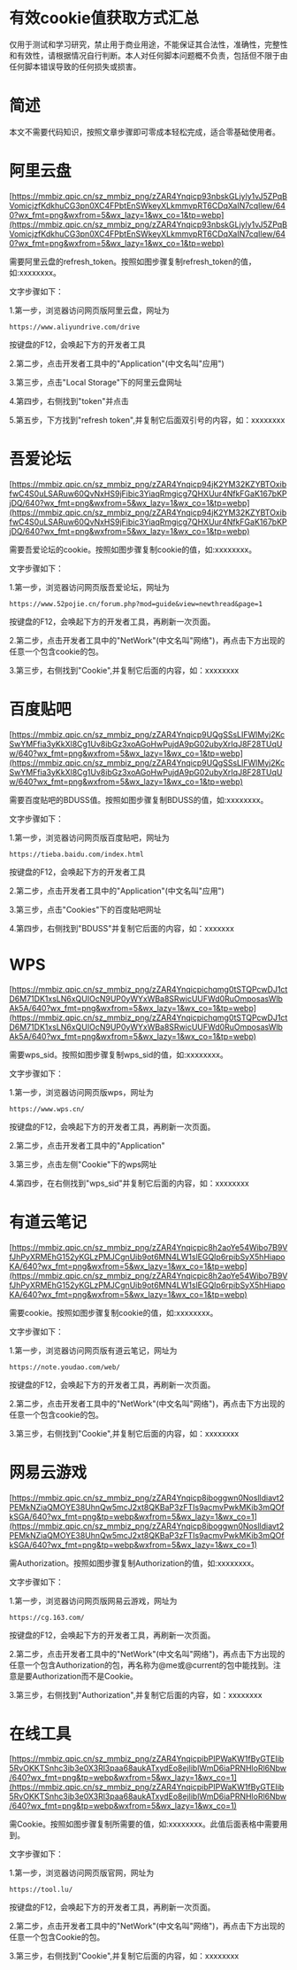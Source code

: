 # 有效cookie值获取方式汇总

仅用于测试和学习研究，禁止用于商业用途，不能保证其合法性，准确性，完整性和有效性，请根据情况自行判断。本人对任何脚本问题概不负责，包括但不限于由任何脚本错误导致的任何损失或损害。

# **简述**

本文不需要代码知识，按照文章步骤即可零成本轻松完成，适合零基础使用者。

# **阿里云盘**

[https://mmbiz.qpic.cn/sz_mmbiz_png/zZAR4Ynqicp93nbskGLjyly1vJ5ZPqBVomicjzfKdkhuCG3pn0XC4FPbtEnSWkeyXLkmmvpRT6CDqXaIN7cqIlew/640?wx_fmt=png&wxfrom=5&wx_lazy=1&wx_co=1&tp=webp](https://mmbiz.qpic.cn/sz_mmbiz_png/zZAR4Ynqicp93nbskGLjyly1vJ5ZPqBVomicjzfKdkhuCG3pn0XC4FPbtEnSWkeyXLkmmvpRT6CDqXaIN7cqIlew/640?wx_fmt=png&wxfrom=5&wx_lazy=1&wx_co=1&tp=webp)

需要阿里云盘的refresh_token。按照如图步骤复制refresh_token的值，如:xxxxxxxx。

文字步骤如下：

1.第一步，浏览器访问网页版阿里云盘，网址为

```
https://www.aliyundrive.com/drive
```

按键盘的F12，会唤起下方的开发者工具

2.第二步，点击开发者工具中的"Application"(中文名叫"应用")

3.第三步，点击"Local Storage"下的阿里云盘网址

4.第四步，右侧找到"token"并点击

5.第五步，下方找到"refresh token",并复制它后面双引号的内容，如：xxxxxxxx

# **吾爱论坛**

[https://mmbiz.qpic.cn/sz_mmbiz_png/zZAR4Ynqicp94jK2YM32KZYBTOxibfwC4S0uLSARuw60QvNxHS9jFibic3YiaqRmgicg7QHXUur4NfkFGaK167bKPjDQ/640?wx_fmt=png&wxfrom=5&wx_lazy=1&wx_co=1&tp=webp](https://mmbiz.qpic.cn/sz_mmbiz_png/zZAR4Ynqicp94jK2YM32KZYBTOxibfwC4S0uLSARuw60QvNxHS9jFibic3YiaqRmgicg7QHXUur4NfkFGaK167bKPjDQ/640?wx_fmt=png&wxfrom=5&wx_lazy=1&wx_co=1&tp=webp)

需要吾爱论坛的cookie。按照如图步骤复制cookie的值，如:xxxxxxxx。

文字步骤如下：

1.第一步，浏览器访问网页版吾爱论坛，网址为

```
https://www.52pojie.cn/forum.php?mod=guide&view=newthread&page=1
```

按键盘的F12，会唤起下方的开发者工具，再刷新一次页面。

2.第二步，点击开发者工具中的"NetWork"(中文名叫"网络")，再点击下方出现的任意一个包含cookie的包。

3.第三步，右侧找到"Cookie",并复制它后面的内容，如：xxxxxxxx

# **百度贴吧**

[https://mmbiz.qpic.cn/sz_mmbiz_png/zZAR4Ynqicp9UQgSSsLIFWlMyj2KcSwYMFfia3yKkXl8Cg1Uv8ibGz3xoAGoHwPujdA9pG02ubyXrIqJ8F28TUqUw/640?wx_fmt=png&wxfrom=5&wx_lazy=1&wx_co=1&tp=webp](https://mmbiz.qpic.cn/sz_mmbiz_png/zZAR4Ynqicp9UQgSSsLIFWlMyj2KcSwYMFfia3yKkXl8Cg1Uv8ibGz3xoAGoHwPujdA9pG02ubyXrIqJ8F28TUqUw/640?wx_fmt=png&wxfrom=5&wx_lazy=1&wx_co=1&tp=webp)

需要百度贴吧的BDUSS值。按照如图步骤复制BDUSS的值，如:xxxxxxxx。

文字步骤如下：

1.第一步，浏览器访问网页版百度贴吧，网址为

```
https://tieba.baidu.com/index.html
```

按键盘的F12，会唤起下方的开发者工具

2.第二步，点击开发者工具中的"Application"(中文名叫"应用")

3.第三步，点击"Cookies"下的百度贴吧网址

4.第四步，右侧找到"BDUSS"并复制它后面的内容，如：xxxxxxx

# **WPS**

[https://mmbiz.qpic.cn/sz_mmbiz_png/zZAR4Ynqicpichqmg0tSTQPcwDJ1ctD6M71DK1xsLN6xQUIOcN9UP0yWYxWBa8SRwicUUFWd0RuOmposasWlbAk5A/640?wx_fmt=png&wxfrom=5&wx_lazy=1&wx_co=1&tp=webp](https://mmbiz.qpic.cn/sz_mmbiz_png/zZAR4Ynqicpichqmg0tSTQPcwDJ1ctD6M71DK1xsLN6xQUIOcN9UP0yWYxWBa8SRwicUUFWd0RuOmposasWlbAk5A/640?wx_fmt=png&wxfrom=5&wx_lazy=1&wx_co=1&tp=webp)

需要wps_sid。按照如图步骤复制wps_sid的值，如:xxxxxxxx。

文字步骤如下：

1.第一步，浏览器访问网页版wps，网址为

```
https://www.wps.cn/
```

按键盘的F12，会唤起下方的开发者工具，再刷新一次页面。

2.第二步，点击开发者工具中的"Application"

3.第三步，点击左侧"Cookie"下的wps网址

4.第四步，在右侧找到"wps_sid"并复制它后面的内容，如：xxxxxxxx

# **有道云笔记**

[https://mmbiz.qpic.cn/sz_mmbiz_png/zZAR4Ynqicpic8h2aoYe54Wibo7B9VfJhPyXRMEhG152yKGLzPMJCgnUib9ot6MN4LW1slEGQIp6rpibSyX5hHiapoKA/640?wx_fmt=png&wxfrom=5&wx_lazy=1&wx_co=1&tp=webp](https://mmbiz.qpic.cn/sz_mmbiz_png/zZAR4Ynqicpic8h2aoYe54Wibo7B9VfJhPyXRMEhG152yKGLzPMJCgnUib9ot6MN4LW1slEGQIp6rpibSyX5hHiapoKA/640?wx_fmt=png&wxfrom=5&wx_lazy=1&wx_co=1&tp=webp)

需要cookie。按照如图步骤复制cookie的值，如:xxxxxxxx。

文字步骤如下：

1.第一步，浏览器访问网页版有道云笔记，网址为

```
https://note.youdao.com/web/
```

按键盘的F12，会唤起下方的开发者工具，再刷新一次页面。

2.第二步，点击开发者工具中的"NetWork"(中文名叫"网络")，再点击下方出现的任意一个包含cookie的包。

3.第三步，右侧找到"Cookie",并复制它后面的内容，如：xxxxxxxx

# **网易云游戏**

[https://mmbiz.qpic.cn/sz_mmbiz_png/zZAR4Ynqicp8iboggwn0Noslldiavt2PEMkNZiaQMOYE38UhnQw5mcJ2xt8QKBaP3zFTIs9acmvPwkMKib3mQOfkSGA/640?wx_fmt=png&tp=webp&wxfrom=5&wx_lazy=1&wx_co=1](https://mmbiz.qpic.cn/sz_mmbiz_png/zZAR4Ynqicp8iboggwn0Noslldiavt2PEMkNZiaQMOYE38UhnQw5mcJ2xt8QKBaP3zFTIs9acmvPwkMKib3mQOfkSGA/640?wx_fmt=png&tp=webp&wxfrom=5&wx_lazy=1&wx_co=1)

需Authorization。按照如图步骤复制Authorization的值，如:xxxxxxxx。

文字步骤如下：

1.第一步，浏览器访问网页版网易云游戏，网址为

```
https://cg.163.com/
```

按键盘的F12，会唤起下方的开发者工具，再刷新一次页面。

2.第二步，点击开发者工具中的"NetWork"(中文名叫"网络")，再点击下方出现的任意一个包含Authorization的包，再名称为@me或@current的包中能找到。注意是要Authorization而不是Cookie。

3.第三步，右侧找到"Authorization",并复制它后面的内容，如：xxxxxxxx

# **在线工具**

[https://mmbiz.qpic.cn/sz_mmbiz_png/zZAR4YnqicpibPIPWaKW1fByGTEIib5RvOKKTSnhc3ib3e0X3Rl3paa68aukATxydEo8ejliblWmD6iaPRNHloRl6Nbw/640?wx_fmt=png&tp=webp&wxfrom=5&wx_lazy=1&wx_co=1](https://mmbiz.qpic.cn/sz_mmbiz_png/zZAR4YnqicpibPIPWaKW1fByGTEIib5RvOKKTSnhc3ib3e0X3Rl3paa68aukATxydEo8ejliblWmD6iaPRNHloRl6Nbw/640?wx_fmt=png&tp=webp&wxfrom=5&wx_lazy=1&wx_co=1)

需Cookie。按照如图步骤复制所需要的值，如:xxxxxxxx。此值后面表格中需要用到。

文字步骤如下：

1.第一步，浏览器访问网页版官网，网址为

```
https://tool.lu/
```

按键盘的F12，会唤起下方的开发者工具，再刷新一次页面。

2.第二步，点击开发者工具中的"NetWork"(中文名叫"网络")，再点击下方出现的任意一个包含Cookie的包。

3.第三步，右侧找到"Cookie",并复制它后面的内容，如：xxxxxxxx